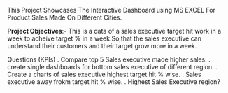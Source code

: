 This Project Showcases The Interactive Dashboard using MS EXCEL For Product Sales Made On Different Cities.

**Project Objectives**:-
This is a data of a sales executive target hit work in a week to acheive target % in a week.So,that the sales executive can understand their customers and their target grow more in a week.

Questions (KPIs)
. Compare top 5 Sales executive made higher sales.
. create single dashboards for bottom sales executive of different region.
. Create a charts of sales executive highest target hit % wise.
. Sales executive away frokm target hit % wise.
. Highest Sales Executive region?


